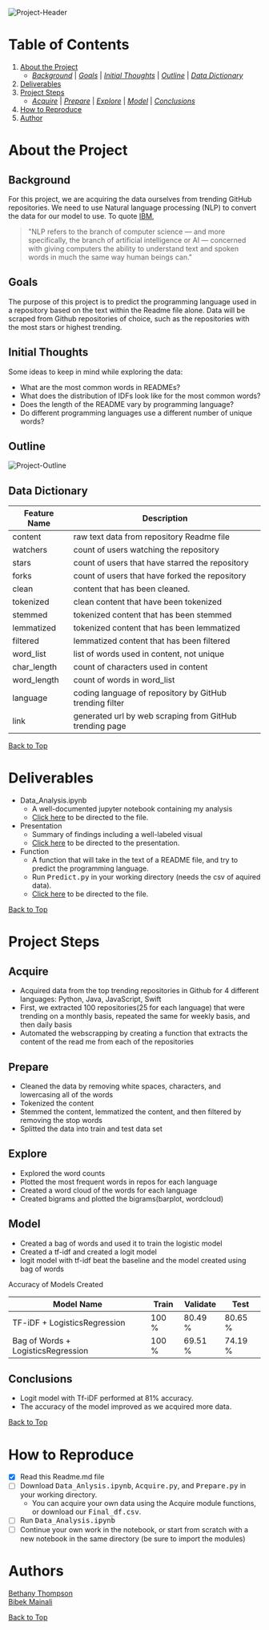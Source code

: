 ![Project-Header](https://i.pinimg.com/originals/76/f3/33/76f333fd9fd2ad9bd020b49d4bb71f31.gif)

# Table of Contents
1. [About the Project](https://github.com/ThompsonBethany01/Readme_Language_Analysis#About-the-Project)  
    - [*Background*](https://github.com/ThompsonBethany01/Readme_Language_Analysis#Background) | [*Goals*](https://github.com/ThompsonBethany01/Readme_Language_Analysis#Goals) |  [*Initial Thoughts*](https://github.com/ThompsonBethany01/Readme_Language_Analysis#Initial-Thoughts)  |  [*Outline*](https://github.com/ThompsonBethany01/Readme_Language_Analysis#Outline)  |  [*Data Dictionary*](https://github.com/ThompsonBethany01/Readme_Language_Analysis#Data-Dictionary)
2. [Deliverables](https://github.com/ThompsonBethany01/Readme_Language_Analysis#Deliverables)  
3. [Project Steps](https://github.com/ThompsonBethany01/Readme_Language_Analysis#Project-Steps)  
    - [*Acquire*](https://github.com/ThompsonBethany01/Readme_Language_Analysis#Acquire) | [*Prepare*](https://github.com/ThompsonBethany01/Readme_Language_Analysis#Prepare) | [*Explore*](https://github.com/ThompsonBethany01/Readme_Language_Analysis#Explore) | [*Model*](https://github.com/ThompsonBethany01/Readme_Language_Analysis#Model) | [*Conclusions*](https://github.com/ThompsonBethany01/Readme_Language_Analysis#Conclusions)
4. [How to Reproduce](https://github.com/ThompsonBethany01/Readme_Language_Analysis#How-to-Reproduce)  
5. [Author](https://github.com/ThompsonBethany01/Readme_Language_Analysis#Author)

# About the Project

## Background
For this project, we are acquiring the data ourselves from trending GitHub repositories. We need to use Natural language processing (NLP) to convert the data for our model to use. To quote [IBM](https://www.ibm.com/cloud/learn/natural-language-processing),  
> "NLP refers to the branch of computer science — and more specifically, the branch of artificial intelligence or AI — concerned 
> with giving computers the ability to understand text and spoken words in much the same way human beings can."

## Goals
The purpose of this project is to predict the programming language used in a repository based on the text within the Readme file alone. Data will be scraped from Github repositories of choice, such as the repositories with the most stars or highest trending.

## Initial Thoughts
Some ideas to keep in mind while exploring the data:  
- What are the most common words in READMEs?
- What does the distribution of IDFs look like for the most common words?
- Does the length of the README vary by programming language?
- Do different programming languages use a different number of unique words?
  
## Outline

![Project-Outline](https://i.pinimg.com/originals/6c/41/af/6c41af04787b169bd7a5ee79769c5e27.png)

## Data Dictionary

| Feature Name | Description                                             |
|--------------|---------------------------------------------------------|
| content      | raw text data from repository Readme file               |
| watchers     | count of users watching the repository                  |
| stars        | count of users that have starred the repository         |
| forks        | count of users that have forked the repository          |
| clean        | content that has been cleaned.                          |
| tokenized    | clean content that have been tokenized                  |
| stemmed      | tokenized content that has been stemmed                 |
| lemmatized   | tokenized content that has been lemmatized              |
| filtered     | lemmatized content that has been filtered               |
| word_list    | list of words used in content, not unique               |
| char_length  | count of characters used in content                     |
| word_length  | count of words in word_list                             |
| language     | coding language of repository by GitHub trending filter |
| link         | generated url by web scraping from GitHub trending page |

[Back to Top](https://github.com/ThompsonBethany01/Readme_Language_Analysis#Table-of-Contents)

# Deliverables
- Data_Analysis.ipynb
  - A well-documented jupyter notebook containing my analysis
  - [Click here](https://github.com/Codeup-B-Squared/NLP-Analysis/blob/main/Data_Analysis.ipynb) to be directed to the file.
- Presentation
  - Summary of findings including a well-labeled visual
  - [Click here](https://www.canva.com/design/DAEN6nqX74E/f8zXdDZc8EIHpqd-nnFYxg/view?utm_content=DAEN6nqX74E&utm_campaign=designshare&utm_medium=link&utm_source=homepage_design_menu) to be directed to the presentation.  
- Function
  - A function that will take in the text of a README file, and try to predict the programming language.
  - Run <kbd>Predict.py</kbd> in your working directory (needs the csv of aquired data).
  -  [Click here](https://github.com/Codeup-B-Squared/NLP-Analysis/blob/main/Predict.py) to be directed to the file.

[Back to Top](https://github.com/ThompsonBethany01/Readme_Language_Analysis#Table-of-Contents)

# Project Steps
## Acquire
- Acquired data from the top trending repositories in Github for 4 different languages: Python, Java, JavaScript, Swift
- First, we extracted 100 repositories(25 for each language) that were trending on a monthly basis, repeated the same for weekly basis, and then daily basis
- Automated the webscrapping by creating a function that extracts the content of the read me from each of the repositories 
## Prepare
- Cleaned the data by removing white spaces, characters, and lowercasing all of the words
- Tokenized the content
- Stemmed the content, lemmatized the content, and then filtered by removing the stop words
- Splitted the data into train and test data set

## Explore
- Explored the word counts
- Plotted the  most frequent words in repos for each language
- Created a word cloud of the words for each language
- Created bigrams and plotted the bigrams(barplot, wordcloud)
## Model
- Created a bag of words and used it to train the logistic model 
- Created a tf-idf and created a logit model
- logit model with tf-idf beat the baseline and the model created using bag of words

Accuracy of Models Created

| Model Name                         | Train  | Validate | Test   |
|------------------------------------|--------|----------|--------|
| TF-iDF + LogisticsRegression       | 100 %  | 80.49 %  | 80.65 %|
| Bag of Words + LogisticsRegression | 100 %  | 69.51 %  | 74.19 %|

## Conclusions
- Logit model with Tf-iDF performed at 81% accuracy.
- The accuracy of the model improved as we acquired more data.

[Back to Top](https://github.com/ThompsonBethany01/Readme_Language_Analysis#Table-of-Contents)

# How to Reproduce
- [X] Read this Readme.md file
- [ ] Download <kbd>Data_Anlysis.ipynb</kbd>, <kbd>Acquire.py</kbd>, and <kbd>Prepare.py</kbd> in your working directory.
    - You can acquire your own data using the Acquire module functions, or download our <kbd>Final_df.csv</kbd>.
- [ ] Run <kbd>Data_Analysis.ipynb</kbd>
- [ ] Continue your own work in the notebook, or start from scratch with a new notebook in the same directory (be sure to import the modules)

# Authors
[Bethany Thompson](https://github.com/ThompsonBethany01)  
[Bibek Mainali](https://github.com/MainaliB)

[Back to Top](https://github.com/ThompsonBethany01/Readme_Language_Analysis#Table-of-Contents)
